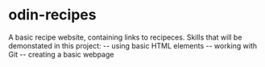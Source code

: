 # odin-recipes
A basic recipe website, containing links to recipeces. 
Skills that will be demonstated in this project:
-- using basic HTML elements
-- working with Git
-- creating a basic webpage